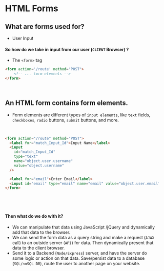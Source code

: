 # HTML Forms

## What are forms used for?

* User Input

#### So how do we take in input from our user (`CLIENT` Browser) ? 

* The `<form>` tag

```html
<form action='/route' method="POST">
    <!-- ... form elements -->
</form>
```

&nbsp;   
## An HTML form contains form elements.

* Form elements are different types of `input elements`, like `text` fields, `checkboxes`, `radio` buttons, `submit` buttons, and more.




&nbsp;   
```html
<form action="/route" method="POST">
  <label for="match_Input_Id">Input Name</label>
  <input
    id="match_Input_Id"
    type="text"
    name="object.user.username"
    value="object.username"
  />

  <label for="email">Enter Email</label>
  <input id="email" type="email" name="email" value="object.user.email" />
</form>
```

#
&nbsp;    
#### Then what do we do with it?
* We can manipulate that data using JavaScript /jQuery and dynamically add that data to the browser.
* We can send the form data as a query string and make a request (`AJAX` call) to an outside server (`API`) for data. Then dynamically present that data to the client browser.
* Send it to a Backend (`Node/Express`) server, and have the server do some logic or action on that data. Save/persist data to a database (`SQL/noSQL DB`), route the user to another page on your website.



